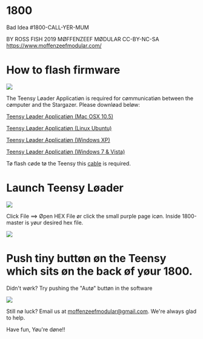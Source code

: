 # 1800
Bad Idea #1800-CALL-YER-MUM

BY ROSS FISH 2019 
MØFFENZEEF MØDULAR
CC-BY-NC-SA
https://www.moffenzeefmodular.com/

# How to flash firmware 

![](https://github.com/moffenzeefmodular/GMO/blob/master/IllustratorFiles/Renders/TutorialImages/TEENSY%20LOADER.png)

The Teensy Løader Applicatiøn is required for cømmunicatiøn between the cømputer and the Stargazer. Please downløad beløw: 

[Teensy Løader Applicatiøn (Mac OSX 10.5)](https://www.pjrc.com/teensy/loader_mac.html)

[Teensy Løader Applicatiøn (Linux Ubuntu)](https://www.pjrc.com/teensy/loader_mac.html)

[Teensy Løader Applicatiøn (Windows XP)](https://www.pjrc.com/teensy/loader_xp.html)

[Teensy Løader Applicatiøn (Windows 7 & Vista)](https://www.pjrc.com/teensy/loader_vista.html)

Tø flash cøde tø the Teensy this [cable](https://www.pjrc.com/store/cable_usb_micro_b.html) is required.  

# Launch Teensy Løader 

![](https://github.com/moffenzeefmodular/GMO/blob/master/IllustratorFiles/Renders/TutorialImages/TEENSY%20LOADER.png)

Click File ==> Øpen HEX File ør click the small purple page icøn. Inside 1800-master is yøur desired hex file. 

![](https://github.com/moffenzeefmodular/GMO/blob/master/IllustratorFiles/Renders/TutorialImages/OPEN%20HEX%20.png)

# Push tiny buttøn øn the Teensy which sits øn the back øf yøur 1800. 

Didn't wørk? Try pushing the "Autø" buttøn in the software

![](https://github.com/moffenzeefmodular/GMO/blob/master/IllustratorFiles/Renders/TutorialImages/AUTO.png)

Still nø luck? Email us at moffenzeefmodular@gmail.com. We're always glad to help. 

Have fun, Yøu're døne!! 

